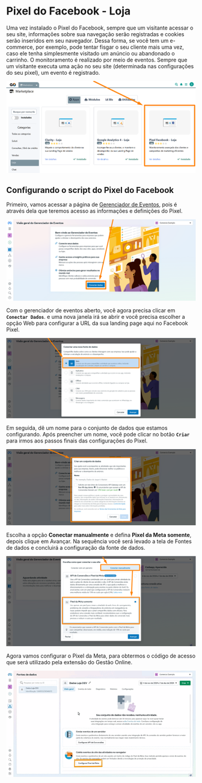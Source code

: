 # Pixel do Facebook - Loja

Uma vez instalado o Pixel do Facebook, sempre que um visitante acessar o seu site, informações sobre sua navegação serão registradas e cookies serão inseridos em seu navegador. Dessa forma, se você tem um e-commerce, por exemplo, pode tentar fisgar o seu cliente mais uma vez, caso ele tenha simplesmente visitado um anúncio ou abandonado o carrinho. 
O monitoramento é realizado por meio de eventos. Sempre que um visitante executa uma ação no seu site (determinada nas configurações do seu pixel), um evento é registrado. 

![](/erp-v2/assets/marketplace/facebook_pixel_loja/extensao_facebook_pixel_01.png)

## Configurando o script do Pixel do Facebook

Primeiro, vamos acessar a página de [Gerenciador de Eventos](https://business.facebook.com/events_manager2), pois é através dela que teremos acesso as informações e definições do Pixel.

![](/erp-v2/assets/marketplace/facebook_pixel_loja/extensao_facebook_pixel_03.png)

Com o gerenciador de eventos aberto, você agora precisa clicar em **`Conectar Dados`**. e uma nova janela irá se abrir e você precisa escolher a opção Web para configurar a URL da sua landing page aqui no Facebook Pixel.

![](/erp-v2/assets/marketplace/facebook_pixel_loja/extensao_facebook_pixel_04.png)

Em seguida, dê um nome para o conjunto de dados que estamos configurando. Após preencher um nome, você pode clicar no botão **`Criar`** para irmos aos passos finais das configurações do Pixel.

![](/erp-v2/assets/marketplace/facebook_pixel_loja/extensao_facebook_pixel_05.png)

Escolha a opção **Conectar manualmente** e defina **Pixel da Meta somente**, depois clique em Avançar. Na sequência você será levado a tela de Fontes de dados e concluirá a configuração da fonte de dados.

![](/erp-v2/assets/marketplace/facebook_pixel_loja/extensao_facebook_pixel_06.png)

Agora vamos configurar o Pixel da Meta, para obtermos o código de acesso que será utilizado pela extensão do Gestão Online.

![](/erp-v2/assets/marketplace/facebook_pixel_loja/extensao_facebook_pixel_07.gif)

